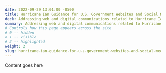 ```yaml
---
date: 2022-09-29 13:01:00 -0500
title: Hurricane Ian Guidance for U.S. Government Websites and Social Media
deck: Addressing web and digital communications related to Hurricane Ian
summary: Addressing web and digital communications related to Hurricane Ian
# Controls how this page appears across the site
# 0 -- hidden
# 1 -- visible
# 2 -- highlighted
weight: 2
slug: hurricane-ian-guidance-for-u-s-government-websites-and-social-media
---
```

C﻿ontent goes here